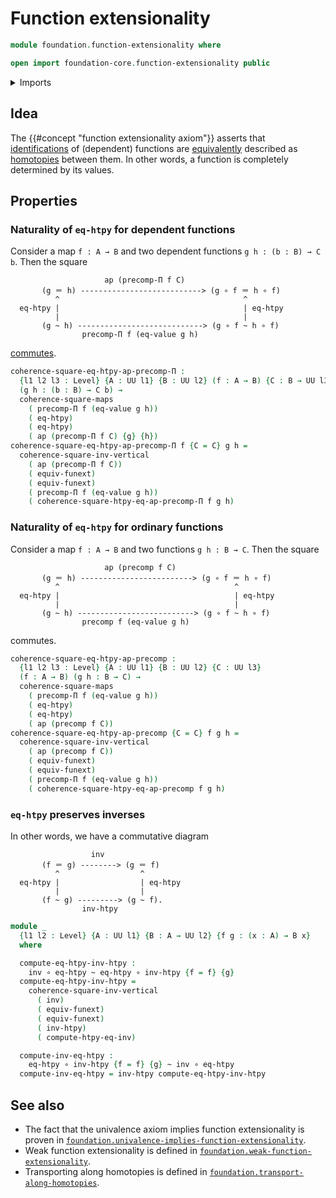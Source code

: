 # Function extensionality

```agda
module foundation.function-extensionality where

open import foundation-core.function-extensionality public
```

<details><summary>Imports</summary>

```agda
open import foundation.action-on-identifications-functions
open import foundation.commuting-squares-of-maps
open import foundation.dependent-pair-types
open import foundation.implicit-function-types
open import foundation.injective-maps
open import foundation.universe-levels

open import foundation-core.equivalences
open import foundation-core.function-types
open import foundation-core.homotopies
open import foundation-core.identity-types
open import foundation-core.precomposition-dependent-functions
open import foundation-core.precomposition-functions
```

</details>

## Idea

The {{#concept "function extensionality axiom"}} asserts that
[identifications](foundation-core.identity-types.md) of (dependent) functions
are [equivalently](foundation-core.equivalences.md) described as
[homotopies](foundation-core.homotopies.md) between them. In other words, a
function is completely determined by its values.

## Properties

### Naturality of `eq-htpy` for dependent functions

Consider a map `f : A → B` and two dependent functions `g h : (b : B) → C b`.
Then the square

```text
                     ap (precomp-Π f C)
       (g ＝ h) ---------------------------> (g ∘ f ＝ h ∘ f)
          ^                                         ^
  eq-htpy |                                         | eq-htpy
          |                                         |
       (g ~ h) ----------------------------> (g ∘ f ~ h ∘ f)
                precomp-Π f (eq-value g h)
```

[commutes](foundation-core.commuting-squares-of-maps.md).

```agda
coherence-square-eq-htpy-ap-precomp-Π :
  {l1 l2 l3 : Level} {A : UU l1} {B : UU l2} (f : A → B) {C : B → UU l3}
  (g h : (b : B) → C b) →
  coherence-square-maps
    ( precomp-Π f (eq-value g h))
    ( eq-htpy)
    ( eq-htpy)
    ( ap (precomp-Π f C) {g} {h})
coherence-square-eq-htpy-ap-precomp-Π f {C = C} g h =
  coherence-square-inv-vertical
    ( ap (precomp-Π f C))
    ( equiv-funext)
    ( equiv-funext)
    ( precomp-Π f (eq-value g h))
    ( coherence-square-htpy-eq-ap-precomp-Π f g h)
```

### Naturality of `eq-htpy` for ordinary functions

Consider a map `f : A → B` and two functions `g h : B → C`. Then the square

```text
                     ap (precomp f C)
       (g ＝ h) -------------------------> (g ∘ f ＝ h ∘ f)
          ^                                       ^
  eq-htpy |                                       | eq-htpy
          |                                       |
       (g ~ h) --------------------------> (g ∘ f ~ h ∘ f)
                precomp f (eq-value g h)
```

commutes.

```agda
coherence-square-eq-htpy-ap-precomp :
  {l1 l2 l3 : Level} {A : UU l1} {B : UU l2} {C : UU l3}
  (f : A → B) (g h : B → C) →
  coherence-square-maps
    ( precomp-Π f (eq-value g h))
    ( eq-htpy)
    ( eq-htpy)
    ( ap (precomp f C))
coherence-square-eq-htpy-ap-precomp {C = C} f g h =
  coherence-square-inv-vertical
    ( ap (precomp f C))
    ( equiv-funext)
    ( equiv-funext)
    ( precomp-Π f (eq-value g h))
    ( coherence-square-htpy-eq-ap-precomp f g h)
```

### `eq-htpy` preserves inverses

In other words, we have a commutative diagram

```text
                  inv
       (f ＝ g) --------> (g ＝ f)
          ^                  ^
  eq-htpy |                  | eq-htpy
          |                  |
       (f ~ g) ---------> (g ~ f).
                inv-htpy
```

```agda
module _
  {l1 l2 : Level} {A : UU l1} {B : A → UU l2} {f g : (x : A) → B x}
  where

  compute-eq-htpy-inv-htpy :
    inv ∘ eq-htpy ~ eq-htpy ∘ inv-htpy {f = f} {g}
  compute-eq-htpy-inv-htpy =
    coherence-square-inv-vertical
      ( inv)
      ( equiv-funext)
      ( equiv-funext)
      ( inv-htpy)
      ( compute-htpy-eq-inv)

  compute-inv-eq-htpy :
    eq-htpy ∘ inv-htpy {f = f} {g} ~ inv ∘ eq-htpy
  compute-inv-eq-htpy = inv-htpy compute-eq-htpy-inv-htpy
```

## See also

- The fact that the univalence axiom implies function extensionality is proven
  in
  [`foundation.univalence-implies-function-extensionality`](foundation.univalence-implies-function-extensionality.md).
- Weak function extensionality is defined in
  [`foundation.weak-function-extensionality`](foundation.weak-function-extensionality.md).
- Transporting along homotopies is defined in
  [`foundation.transport-along-homotopies`](foundation.transport-along-homotopies.md).
